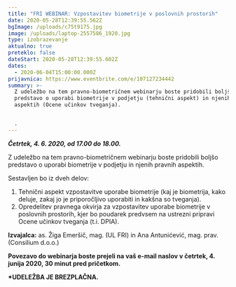 ```yaml
---
title: "FRI WEBINAR: Vzpostavitev biometrije v poslovnih prostorih"
date: 2020-05-28T12:39:55.562Z
bgImage: /uploads/c75t9175.jpg
image: /uploads/laptop-2557586_1920.jpg
type: izobrazevanje
aktualno: true
preteklo: false
dateStart: 2020-05-28T12:39:55.602Z
dates:
  - 2020-06-04T15:00:00.000Z
prijavnica: https://www.eventbrite.com/e/107127234442
summary: >-
  Z udeležbo na tem pravno-biometričnem webinarju boste pridobili boljšo
  predstavo o uporabi biometrije v podjetju (tehnični aspekt) in njenih pravnih
  aspektih (Ocene učinkov tveganja).


  .
---
```

***Četrtek, 4. 6. 2020, od 17.00 do 18.00.***

Z udeležbo na tem pravno-biometričnem webinarju boste pridobili boljšo predstavo o uporabi biometrije v podjetju in njenih pravnih aspektih. 

Sestavljen bo iz dveh delov:

1. Tehnični aspekt vzpostavitve uporabe biometrije (kaj je biometrija, kako deluje, zakaj jo je priporočljivo uporabiti in kakšna so tveganja).
2. Opredelitev pravnega okvirja za vzpostavitev uporabe biometrije v poslovnih prostorih, kjer bo poudarek predvsem na ustrezni pripravi Ocene učinkov tveganja (t.i. DPIA).

**Izvajalca:** as. Žiga Emeršič, mag. (UL FRI) in Ana Antunićević, mag. prav. (Consilium d.o.o.)

**Povezavo do webinarja boste prejeli na vaš e-mail naslov v četrtek, 4. junija 2020, 30 minut pred pričetkom.**

**\*UDELEŽBA JE BREZPLAČNA.**